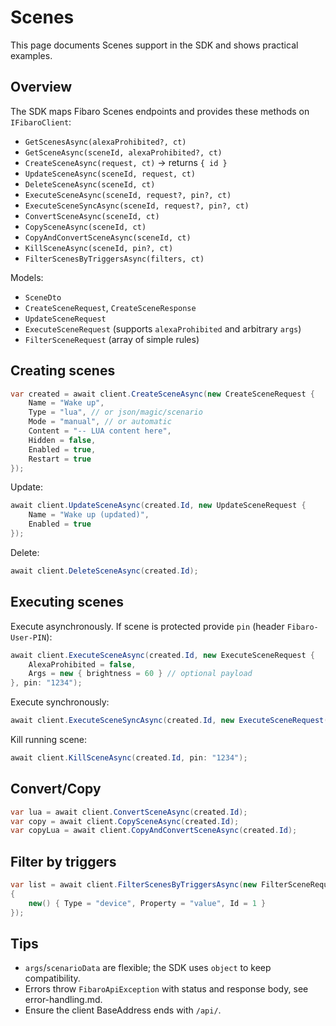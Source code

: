 # Scenes

This page documents Scenes support in the SDK and shows practical examples.

## Overview

The SDK maps Fibaro Scenes endpoints and provides these methods on `IFibaroClient`:

- `GetScenesAsync(alexaProhibited?, ct)`
- `GetSceneAsync(sceneId, alexaProhibited?, ct)`
- `CreateSceneAsync(request, ct)` → returns `{ id }`
- `UpdateSceneAsync(sceneId, request, ct)`
- `DeleteSceneAsync(sceneId, ct)`
- `ExecuteSceneAsync(sceneId, request?, pin?, ct)`
- `ExecuteSceneSyncAsync(sceneId, request?, pin?, ct)`
- `ConvertSceneAsync(sceneId, ct)`
- `CopySceneAsync(sceneId, ct)`
- `CopyAndConvertSceneAsync(sceneId, ct)`
- `KillSceneAsync(sceneId, pin?, ct)`
- `FilterScenesByTriggersAsync(filters, ct)`

Models:
- `SceneDto`
- `CreateSceneRequest`, `CreateSceneResponse`
- `UpdateSceneRequest`
- `ExecuteSceneRequest` (supports `alexaProhibited` and arbitrary `args`)
- `FilterSceneRequest` (array of simple rules)

## Creating scenes

```csharp
var created = await client.CreateSceneAsync(new CreateSceneRequest {
    Name = "Wake up",
    Type = "lua", // or json/magic/scenario
    Mode = "manual", // or automatic
    Content = "-- LUA content here",
    Hidden = false,
    Enabled = true,
    Restart = true
});
```

Update:

```csharp
await client.UpdateSceneAsync(created.Id, new UpdateSceneRequest {
    Name = "Wake up (updated)",
    Enabled = true
});
```

Delete:

```csharp
await client.DeleteSceneAsync(created.Id);
```

## Executing scenes

Execute asynchronously. If scene is protected provide `pin` (header `Fibaro-User-PIN`):

```csharp
await client.ExecuteSceneAsync(created.Id, new ExecuteSceneRequest {
    AlexaProhibited = false,
    Args = new { brightness = 60 } // optional payload
}, pin: "1234");
```

Execute synchronously:

```csharp
await client.ExecuteSceneSyncAsync(created.Id, new ExecuteSceneRequest());
```

Kill running scene:

```csharp
await client.KillSceneAsync(created.Id, pin: "1234");
```

## Convert/Copy

```csharp
var lua = await client.ConvertSceneAsync(created.Id);
var copy = await client.CopySceneAsync(created.Id);
var copyLua = await client.CopyAndConvertSceneAsync(created.Id);
```

## Filter by triggers

```csharp
var list = await client.FilterScenesByTriggersAsync(new FilterSceneRequest
{
    new() { Type = "device", Property = "value", Id = 1 }
});
```

## Tips
- `args`/`scenarioData` are flexible; the SDK uses `object` to keep compatibility.
- Errors throw `FibaroApiException` with status and response body, see error-handling.md.
- Ensure the client BaseAddress ends with `/api/`.
